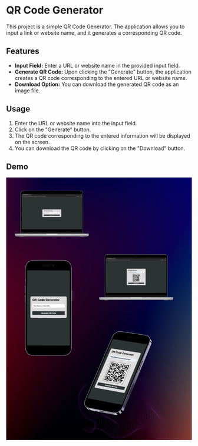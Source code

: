 # QR Code Generator

This project is a simple QR Code Generator. The application allows you to input a link or website name, and it generates a corresponding QR code.

## Features

- **Input Field:** Enter a URL or website name in the provided input field.
- **Generate QR Code:** Upon clicking the "Generate" button, the application creates a QR code corresponding to the entered URL or website name.
- **Download Option:** You can download the generated QR code as an image file.

## Usage

1. Enter the URL or website name into the input field.
2. Click on the "Generate" button.
3. The QR code corresponding to the entered information will be displayed on the screen.
4. You can download the QR code by clicking on the "Download" button.

## Demo

![QR Code Generator Image](https://github.com/BGWEB08/README.md-IMAGES/blob/main/JavaScript%20Trials/QR%20Code%20Generator/qrcodegenerator-img.png?raw=true)
